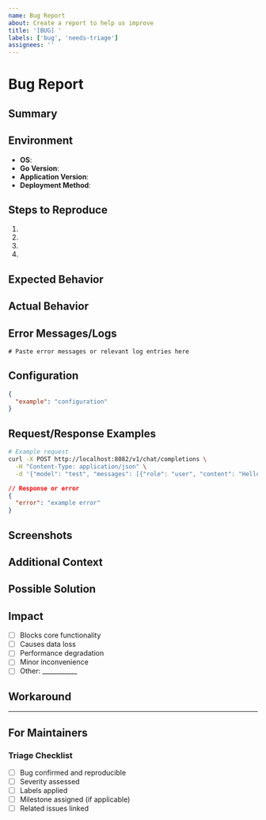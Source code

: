 ```yaml
---
name: Bug Report
about: Create a report to help us improve
title: '[BUG] '
labels: ['bug', 'needs-triage']
assignees: ''
---
```


# Bug Report

## Summary
<!-- A clear and concise description of what the bug is -->

## Environment
- **OS**: <!-- e.g., Ubuntu 20.04, macOS 12.0, Windows 11 -->
- **Go Version**: <!-- e.g., 1.24.3 -->
- **Application Version**: <!-- e.g., commit hash or release version -->
- **Deployment Method**: <!-- e.g., Docker, binary, AWS ECS -->

## Steps to Reproduce
<!-- Steps to reproduce the behavior -->
1. 
2. 
3. 
4. 

## Expected Behavior
<!-- A clear and concise description of what you expected to happen -->

## Actual Behavior
<!-- A clear and concise description of what actually happened -->

## Error Messages/Logs
<!-- If applicable, add error messages or log output -->
```
# Paste error messages or relevant log entries here
```

## Configuration
<!-- If applicable, share relevant configuration (remove sensitive data) -->
```json
{
  "example": "configuration"
}
```

## Request/Response Examples
<!-- If applicable, provide example requests and responses -->
```bash
# Example request
curl -X POST http://localhost:8082/v1/chat/completions \
  -H "Content-Type: application/json" \
  -d '{"model": "test", "messages": [{"role": "user", "content": "Hello"}]}'
```

```json
// Response or error
{
  "error": "example error"
}
```

## Screenshots
<!-- If applicable, add screenshots to help explain your problem -->

## Additional Context
<!-- Add any other context about the problem here -->

## Possible Solution
<!-- If you have ideas on how to fix this, please share -->

## Impact
<!-- How does this bug affect your use of the application? -->
- [ ] Blocks core functionality
- [ ] Causes data loss
- [ ] Performance degradation
- [ ] Minor inconvenience
- [ ] Other: ___________

## Workaround
<!-- If you found a temporary workaround, please describe it -->

---

## For Maintainers
### Triage Checklist
- [ ] Bug confirmed and reproducible
- [ ] Severity assessed
- [ ] Labels applied
- [ ] Milestone assigned (if applicable)
- [ ] Related issues linked 